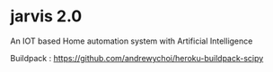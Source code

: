 # jarvis 2.0
An IOT based Home automation system with Artificial Intelligence

Buildpack : https://github.com/andrewychoi/heroku-buildpack-scipy
